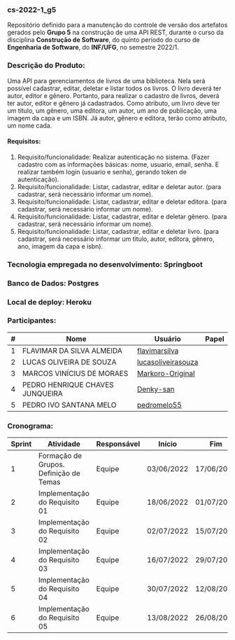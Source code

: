 ### cs-2022-1_g5
Repositório definido para a manutenção do controle de versão dos artefatos gerados pelo **Grupo 5** na construção de uma API REST, durante o curso da disciplina **Construção de Software**, do quinto período do curso de **Engenharia de Software**, do **INF/UFG**, no semestre 2022/1.

### Descrição do Produto: 
Uma API para gerenciamentos de livros de uma biblioteca. Nela será possível cadastrar, editar, deletar e listar todos os livros. O livro deverá ter autor, editor e gênero. Portanto, para realizar o cadastro de livros, deverá ter autor, editor e gênero já cadastrados. Como atributo, um livro deve ter um titulo, um gênero, uma editora, um autor, um ano de publicação, uma imagem da capa e um ISBN. Já autor, gênero e editora, terão como atributo, um nome cada.

#### Requisitos:
1. Requisito/funcionalidade: Realizar autenticação no sistema. (Fazer cadastro com as informações básicas: nome, usuario, email, senha. E realizar também login (usuario e senha), gerando token de autenticação).
2. Requisito/funcionalidade: Listar, cadastrar, editar e deletar autor. (para cadastrar, será necessário informar um nome).
3. Requisito/funcionalidade: Listar, cadastrar, editar e deletar editora. (para cadastrar, será necessário informar um nome).
4. Requisito/funcionalidade: Listar, cadastrar, editar e deletar gênero. (para cadastrar, será necessário informar um nome).
5. Requisito/funcionalidade: Listar, cadastrar, editar e deletar livro. (para cadastrar, será necessário informar um titulo, autor, editora, gênero, ano, imagem da capa e isbn).

### Tecnologia empregada no desenvolvimento: Springboot

### Banco de Dados: Postgres

### Local de deploy: Heroku

### Participantes:
|#|Nome|Usuário|Papel|
|---|---|---|---|
|1|FLAVIMAR DA SILVA ALMEIDA|[flavimarsilva](https://github.com/flavimarsilva)||
|2|LUCAS OLIVEIRA DE SOUZA|[lucasoliveirasouza](https://github.com/lucasoliveirasouza)||
|3|MARCOS VINÍCIUS DE MORAES|[Markoro-Original](https://github.com/Markoro-Original)||
|4|PEDRO HENRIQUE CHAVES JUNQUEIRA|[Denky-san](https://github.com/Denky-san)||
|5|PEDRO IVO SANTANA MELO|[pedromelo55](https://github.com/pedromelo55)||


### Cronograma:
|Sprint|Atividade|Responsável|Início|Fim|Situação|Avaliação|
|---|---|---|---|---|---|---|
|1|Formação de Grupos. Definição de Temas|Equipe|03/06/2022|17/06/2022|Concluída|22/06/2022|
|2|Implementação do Requisito 01|Equipe|18/06/2022|01/07/2022|Concluída|06/07/2022|
|3|Implementação do Requisito 02|Equipe|02/07/2022|15/07/2022|Concluída|20/07/2022|
|4|Implementação do Requisito 03|Equipe|16/07/2022|29/07/2022|Em Andamento|03/08/2022|
|5|Implementação do Requisito 04|Equipe|30/07/2022|12/08/2022|A fazer|17/08/2022|
|6|Implementação do Requisito 05|Equipe|13/08/2022|26/08/2022|A fazer|31/08/2022|
